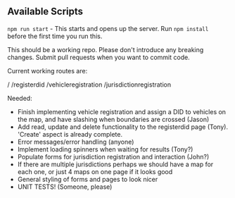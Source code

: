 ## Available Scripts

`npm run start` - This starts and opens up the server. Run `npm install` before the first time you run this.

This should be a working repo. Please don't introduce any breaking changes. Submit pull requests when you want to commit code.

Current working routes are:

/
/registerdid
/vehicleregistration
/jurisdictionregistration


Needed:

* Finish implementing vehicle registration and assign a DID to vehicles on the map, and have slashing when boundaries are crossed (Jason)
* Add read, update and delete functionality to the registerdid page (Tony). 'Create' aspect is already complete.
* Error messages/error handling (anyone)
* Implement loading spinners when waiting for results (Tony?)
* Populate forms for jurisdiction registration and interaction (John?)
* If there are multiple jurisdictions perhaps we should have a map for each one, or just 4 maps on one page if it looks good
* General styling of forms and pages to look nicer
* UNIT TESTS! (Someone, please)